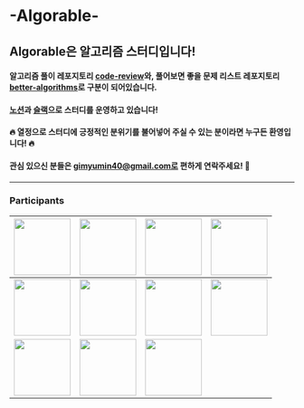 # -Algorable-
## Algorable은 알고리즘 스터디입니다!

#### 알고리즘 풀이 레포지토리 [code-review](https://github.com/Algorable/code-review)와, 풀어보면 좋을 문제 리스트 레포지토리 [better-algorithms](https://github.com/Algorable/better-algorithms)로 구분이 되어있습니다.
#### [노션](https://devyuminkim.notion.site/Algorable-3979c68839e54e779079db3947841aa3)과 [슬랙](https://algorable.slack.com/ssb/redirect)으로 스터디를 운영하고 있습니다!
#### 🔥 열정으로 스터디에 긍정적인 분위기를 불어넣어 주실 수 있는 분이라면 누구든 환영입니다! 🔥
#### 관심 있으신 분들은 gimyumin40@gmail.com로 편하게 연락주세요! 🤗

----

### Participants

| <a href="https://github.com/devYuMinKim"><img src="https://avatars.githubusercontent.com/u/55650732?v=4" width="100" height="100"/></a> | <a href="https://github.com/d556f8"><img src="https://avatars.githubusercontent.com/u/64972038?v=4" width="100" height="100"/></a> | <a href="https://github.com/Z00One"><img src="https://avatars.githubusercontent.com/u/102473964?v=4" width="100" height="100"/></a> | <a href="https://github.com/Jaeil-Lee"><img src="https://avatars.githubusercontent.com/u/108773192?v=4" width="100" height="100"/></a> |
| :---: | :---: | :---: | :---: |
| <a href="https://github.com/jinsooho3"><img src="https://avatars.githubusercontent.com/u/109533678?v=4" width="100" height="100"/></a> | <a href="https://github.com/hmin1022"><img src="https://avatars.githubusercontent.com/u/121006387?v=4" width="100" height="100"/></a> | <a href="https://github.com/Motitory"><img src="https://avatars.githubusercontent.com/u/78538708?v=4" width="100" height="100"/></a> | <a href="https://github.com/JOHYEONJUN39"><img src="https://avatars.githubusercontent.com/u/93760720?v=4" width="100" height="100"/></a> |
| <a href="https://github.com/lifetime909"><img src="https://avatars.githubusercontent.com/u/73512015?v=4" width="100" height="100"/></a> | <a href="https://github.com/NoNamed02"><img src="https://avatars.githubusercontent.com/u/128911424?v=4?v=4" width="100" height="100"/></a> | <a href="https://github.com/tngjs3327"><img src="https://avatars.githubusercontent.com/u/68262812?v=4" width="100" height="100"/></a> |  |  |
